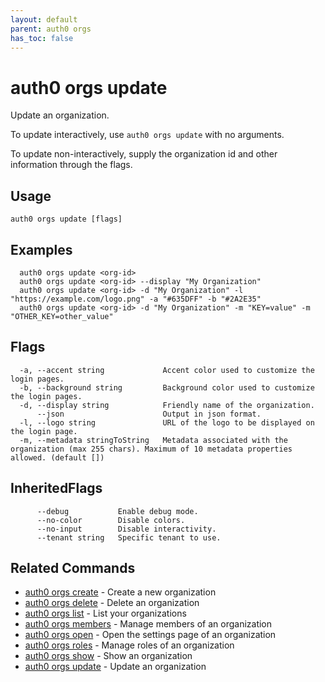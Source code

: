 ```yaml
---
layout: default
parent: auth0 orgs
has_toc: false
---
```

# auth0 orgs update

Update an organization.

To update interactively, use `auth0 orgs update` with no arguments.

To update non-interactively, supply the organization id and other information through the flags.

## Usage
```
auth0 orgs update [flags]
```

## Examples

```
  auth0 orgs update <org-id>
  auth0 orgs update <org-id> --display "My Organization"
  auth0 orgs update <org-id> -d "My Organization" -l "https://example.com/logo.png" -a "#635DFF" -b "#2A2E35"
  auth0 orgs update <org-id> -d "My Organization" -m "KEY=value" -m "OTHER_KEY=other_value"
```


## Flags

```
  -a, --accent string             Accent color used to customize the login pages.
  -b, --background string         Background color used to customize the login pages.
  -d, --display string            Friendly name of the organization.
      --json                      Output in json format.
  -l, --logo string               URL of the logo to be displayed on the login page.
  -m, --metadata stringToString   Metadata associated with the organization (max 255 chars). Maximum of 10 metadata properties allowed. (default [])
```


## InheritedFlags

```
      --debug           Enable debug mode.
      --no-color        Disable colors.
      --no-input        Disable interactivity.
      --tenant string   Specific tenant to use.
```


## Related Commands

- [auth0 orgs create](auth0_orgs_create.md) - Create a new organization
- [auth0 orgs delete](auth0_orgs_delete.md) - Delete an organization
- [auth0 orgs list](auth0_orgs_list.md) - List your organizations
- [auth0 orgs members](auth0_orgs_members.md) - Manage members of an organization
- [auth0 orgs open](auth0_orgs_open.md) - Open the settings page of an organization
- [auth0 orgs roles](auth0_orgs_roles.md) - Manage roles of an organization
- [auth0 orgs show](auth0_orgs_show.md) - Show an organization
- [auth0 orgs update](auth0_orgs_update.md) - Update an organization


